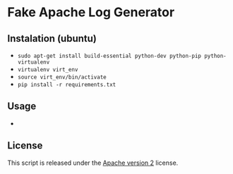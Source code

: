 # Fake Apache Log Generator

## Instalation (ubuntu)
* ```sudo apt-get install build-essential python-dev python-pip python-virtualenv```
* ```virtualenv virt_env```
* ```source virt_env/bin/activate```
* ```pip install -r requirements.txt```

## Usage
* ```./run.sh <hostname> <port>

## License
This script is released under the [Apache version 2](LICENSE) license.
